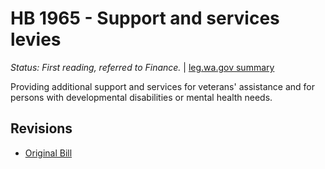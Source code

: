 # HB 1965 - Support and services levies
*Status: First reading, referred to Finance.* | [leg.wa.gov summary](https://app.leg.wa.gov/billsummary?BillNumber=1965&Year=2021)

Providing additional support and services for veterans' assistance and for persons with developmental disabilities or mental health needs.

## Revisions
* [Original Bill](1/)